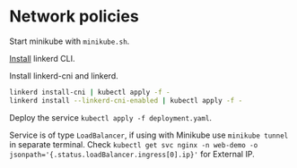 # Network policies

Start minikube with `minikube.sh`.

[Install](https://linkerd.io/2/getting-started/) linkerd CLI.

Install linkerd-cni and linkerd.

```bash
linkerd install-cni | kubectl apply -f -
linkerd install --linkerd-cni-enabled | kubectl apply -f -
```

Deploy the service 
`kubectl apply -f deployment.yaml`.

Service is of type `LoadBalancer`, if using with Minikube use `minikube tunnel` in separate terminal.
Check `kubectl get svc nginx -n web-demo -o jsonpath='{.status.loadBalancer.ingress[0].ip}'` for External IP.